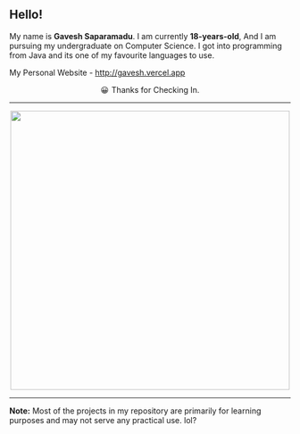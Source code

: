 ## Hello!

My name is **Gavesh Saparamadu**. I am currently **18-years-old**, And I am pursuing my undergraduate on Computer Science. I got into programming from Java and its one of my favourite languages to use.

My Personal Website - http://gavesh.vercel.app



<div style="display: flex; justify-content: center; gap: 5px; ">
<span>😀</span>
<span><bold>Thanks for Checking In.</bold></span>
</div>

---

<p align="center">
  <img  align="center" width="500px" src="https://gen.plancke.io/exp/562kB.png">
</p>

---


**Note:** Most of the projects in my repository are primarily for learning purposes and may not serve any practical use. lol?




